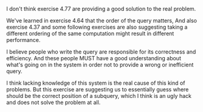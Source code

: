 I don't think exercise 4.77 are providing a good solution to the real problem.

We've learned in exercise 4.64 that the order of the query matters,
And also exercise 4.37 and some following exercises are also suggesting
taking a different ordering of the same computation
might result in different performance.

I believe people who write the query are responsible for its correctness and efficiency.
And these people MUST have a good understanding about what's going on in the system
in order not to provide a wrong or inefficient query.

I think lacking knowledge of this system is the real cause of this kind of problems.
But this exercise are suggesting us to essentially guess where should be the correct
position of a subquery, which I think is an ugly hack and does not solve the problem at all.
